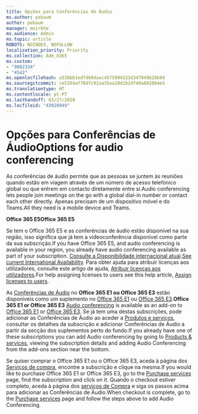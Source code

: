 ```yaml
---
title: Opções para Conferências de Áudio
ms.author: pebaum
author: pebaum
manager: mnirkhe
ms.audience: Admin
ms.topic: article
ROBOTS: NOINDEX, NOFOLLOW
localization_priority: Priority
ms.collection: Adm_O365
ms.custom:
- "9002334"
- "4542"
ms.openlocfilehash: a33bbb1edfd68daac4575894323d347849b2bb84
ms.sourcegitcommit: ce5264af70dfc92aa35ea10d1b2df49a6820b4e5
ms.translationtype: HT
ms.contentlocale: pt-PT
ms.lasthandoff: 03/27/2020
ms.locfileid: "43028049"
---
```

# <a name="options-for-audio-conferencing"></a><span data-ttu-id="ae1da-102">Opções para Conferências de Áudio</span><span class="sxs-lookup"><span data-stu-id="ae1da-102">Options for audio conferencing</span></span>

<span data-ttu-id="ae1da-103">As conferências de áudio permite que as pessoas se juntem às reuniões quando estão em viagem através de um número de acesso telefónico global ou que entrem em contacto diretamente entre si.</span><span class="sxs-lookup"><span data-stu-id="ae1da-103">Audio conferencing lets people join meetings on the go with a global dial-in number or contact each other directly.</span></span>  <span data-ttu-id="ae1da-104">Apenas precisam de um dispositivo móvel e do Teams.</span><span class="sxs-lookup"><span data-stu-id="ae1da-104">All they need is a mobile device and Teams.</span></span>

<span data-ttu-id="ae1da-105">**Office 365 E5**</span><span class="sxs-lookup"><span data-stu-id="ae1da-105">**Office 365 E5**</span></span>

<span data-ttu-id="ae1da-106">Se tem o Office 365 E5 e as conferências de áudio estão disponível na sua região, isso significa que já tem a videoconferência disponível como parte da sua subscrição.</span><span class="sxs-lookup"><span data-stu-id="ae1da-106">If you have Office 365 E5, and audio conferencing is available in your region, you already have audio conferencing available as part of your subscription.</span></span>   <span data-ttu-id="ae1da-107">[Consulte a Disponibilidade internacional atual](https://go.microsoft.com/fwlink/p/?LinkID=839556).</span><span class="sxs-lookup"><span data-stu-id="ae1da-107">[See current International Availability](https://go.microsoft.com/fwlink/p/?LinkID=839556).</span></span>  <span data-ttu-id="ae1da-108">Para obter ajuda para atribuir licenças aos utilizadores, consulte este artigo de ajuda, [Atribuir licenças aos utilizadores](https://docs.microsoft.com/microsoft-365/admin/manage/assign-licenses-to-users).</span><span class="sxs-lookup"><span data-stu-id="ae1da-108">For help assigning licenses to users see this help article, [Assign licenses to users](https://docs.microsoft.com/microsoft-365/admin/manage/assign-licenses-to-users).</span></span>

<span data-ttu-id="ae1da-109">As [Conferências de Áudio](https://products.office.com/microsoft-teams/online-meeting-solutions#customerstoryregion2) no **Office 365 E1 ou Office 365 E3**
 estão disponíveis como um suplemento no [Office 365 E1](https://www.microsoft.com/microsoft-365/business/office-365-enterprise-e1-business-software) ou [Office 365 E3](https://www.microsoft.com/microsoft-365/business/office-365-enterprise-e3-business-software).</span><span class="sxs-lookup"><span data-stu-id="ae1da-109">**Office 365 E1 or Office 365 E3**
[Audio conferencing](https://products.office.com/microsoft-teams/online-meeting-solutions#customerstoryregion2) is available as an add-on to [Office 365 E1](https://www.microsoft.com/microsoft-365/business/office-365-enterprise-e1-business-software) or [Office 365 E3](https://www.microsoft.com/microsoft-365/business/office-365-enterprise-e3-business-software).</span></span>  <span data-ttu-id="ae1da-110">Se já tem uma destas subscrições, pode adicionar as Conferências de Áudio ao aceder a [Produtos e serviços](https://go.microsoft.com/fwlink/p/?linkid=842054), consultar os detalhes da subscrição e adicionar Conferências de Áudio a partir da secção dos suplementos perto do fundo.</span><span class="sxs-lookup"><span data-stu-id="ae1da-110">If you already have one of these subscriptions you can add Audio conferencing by going to [Products & services](https://go.microsoft.com/fwlink/p/?linkid=842054), viewing the subscription details and adding Audio Conferencing from the add-ons section near the bottom.</span></span>

<span data-ttu-id="ae1da-111">Se quiser comprar o Office 365 E1 ou o Office 365 E3, aceda à página dos [Serviços de compra](https://go.microsoft.com/fwlink/p/?linkid=868433), encontre a subscrição e clique na mesma.</span><span class="sxs-lookup"><span data-stu-id="ae1da-111">If you would like to purchase Office 365 E1 or Office 365 E3, go to the [Purchase services](https://go.microsoft.com/fwlink/p/?linkid=868433) page, find the subscription and click on it.</span></span>  <span data-ttu-id="ae1da-112">Quando o checkout estiver completo, aceda à página dos [serviços de Compra](https://go.microsoft.com/fwlink/p/?linkid=868433) e siga os passos acima para adicionar as Conferências de Áudio.</span><span class="sxs-lookup"><span data-stu-id="ae1da-112">When checkout is complete, go to the [Purchase services](https://go.microsoft.com/fwlink/p/?linkid=868433) page and follow the steps above to add Audio Conferencing.</span></span>
